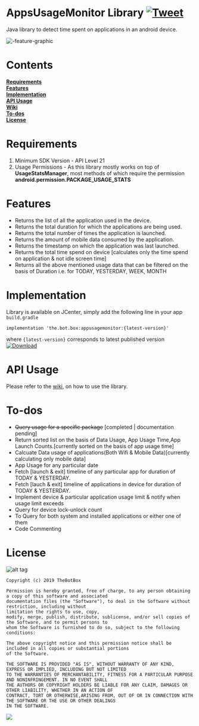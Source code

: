 # AppsUsageMonitor Library   [![Tweet](https://img.shields.io/twitter/url/http/shields.io.svg?style=social)](https://twitter.com/intent/tweet?text=&via=the_botbox&hashtags=API,UsageStatsManager,android)
Java library to detect time spent on applications in an android device. 

![-feature-graphic](https://user-images.githubusercontent.com/41512314/55276380-27e33400-5319-11e9-9282-100fce32653a.jpg)

#  Contents 
**[Requirements](#requirements)**   
**[Features](#features)**  
**[Implementation](#implementation)**   
**[API Usage](#api-usage)**  
**[Wiki](https://github.com/TheBotBox/AppsUsageMonitorAPI/wiki)**   
**[To-dos](#to-dos)**   
**[License](#license)** 

# Requirements    
1. Minimum SDK Version - API Level 21 
2. Usage Permissions - As this library mostly works on top of **UsageStatsManager**, most methods of which require the permission **android.permission.PACKAGE_USAGE_STATS**  


# Features    
<ul>
<li>Returns the list of all the application used in the device.</li>
<li>Returns the total duration for which the applications are being used.</li>
<li>Returns the total number of times the application is launched.</li>  
<li>Returns the amount of mobile data consumed by the application.</li>   
<li>Returns the timestamp on which the application was last launched.</li>      
<li>Returns the total time spend on device [calculates only the time spend on application & not idle screen time]</li>      
<li>Returns all the above mentioned usage data that can be filtered on the basis of Duration i.e. for TODAY, YESTERDAY, WEEK, MONTH </li>     
</ul>


# Implementation     
Library is available on JCenter, simply add the following line in your app `build.gradle` 
```
implementation 'the.bot.box:appusagemonitor:{latest-version}'
```  
where `{latest-version}` corresponds to latest published version [ ![Download](https://api.bintray.com/packages/boxbotbarry/maven/appusagemonitor/images/download.svg) ](https://bintray.com/boxbotbarry/maven/appusagemonitor/_latestVersion)  



# API Usage   

Please refer to the [wiki,](https://github.com/TheBotBox/AppsUsageMonitorAPI/wiki) on how to use the library.


# To-dos   
<ul>
<li><strike>Query usage for a specific package</strike>  [completed | documentation pending]</li>
<li>Return sorted list on the basis of Data Usage, App Usage Time,App Launch Counts.[currently sorted on the basis of app usage time]  </li>
<li>Calcuate Data usage of applications(Both Wifi & Mobile Data)[currently calculating only mobile data] </li>
<li>App Usage for any particular date  </li>
<li>Fetch [launch & exit] timeline of any particular app for duration of TODAY & YESTERDAY.    </li>
<li>Fetch [lauch & exit] timeline of applications in device for duration of TODAY & YESTERDAY.  </li>
<li>Implement device & particular application usage limit & notify when usage limit exceeds</li>
<li>Query for device lock-unlock count </li>
<li>To Query for both system and installed applications or either one of them </li>  
<li>Code Commenting</li>     
</ul>

# License   
![alt tag](https://img.shields.io/github/license/mashape/apistatus.svg)  
```
Copyright (c) 2019 TheBotBox

Permission is hereby granted, free of charge, to any person obtaining a copy of this software and associated 
documentation files (the "Software"), to deal in the Software without restriction, including without
limitation the rights to use, copy, 
modify, merge, publish, distribute, sublicense, and/or sell copies of the Software, and to permit persons to 
whom the Software is furnished to do so, subject to the following conditions:

The above copyright notice and this permission notice shall be included in all copies or substantial portions 
of the Software.

THE SOFTWARE IS PROVIDED "AS IS", WITHOUT WARRANTY OF ANY KIND, EXPRESS OR IMPLIED, INCLUDING BUT NOT LIMITED 
TO THE WARRANTIES OF MERCHANTABILITY, FITNESS FOR A PARTICULAR PURPOSE AND NONINFRINGEMENT. IN NO EVENT SHALL 
THE AUTHORS OR COPYRIGHT HOLDERS BE LIABLE FOR ANY CLAIM, DAMAGES OR OTHER LIABILITY, WHETHER IN AN ACTION OF 
CONTRACT, TORT OR OTHERWISE,ARISING FROM, OUT OF OR IN CONNECTION WITH THE SOFTWARE OR THE USE OR OTHER DEALINGS 
IN THE SOFTWARE. 
```   

[ ![](https://img.shields.io/badge/Say%20Thanks-!-1EAEDB.svg) ](https://saythanks.io/to/TheBotBox)
